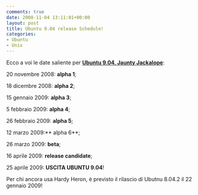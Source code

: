 ```yaml
---
comments: true
date: 2008-11-04 13:11:01+00:00
layout: post
title: Ubuntu 9.04 release Schedule!
categories:
- Ubuntu
- Unix
---
```


Ecco a voi le date saliente per [**Ubuntu 9.04, Jaunty Jackalope**](https://wiki.ubuntu.com/JauntyReleaseSchedule):











20 novembre 2008: **alpha 1**;




18 dicembre 2008: **alpha 2**;




15 gennaio 2009: **alpha 3**;




5 febbraio 2009: **alpha 4**;




26 febbraio 2009: **alpha 5**;




12 marzo 2009:** alpha 6**;




26 marzo 2009: **beta**;




16 aprile 2009: **release candidate**;




25 aprile 2009: **USCITA UBUNTU 9.04**!







Per chi ancora usa Hardy Heron, è previsto il rilascio di Ubutnu 8.04.2 il 22 gennaio 2009!
